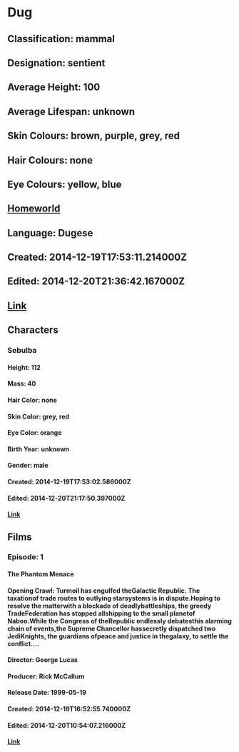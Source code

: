 # Dug
## Classification: mammal
## Designation: sentient
## Average Height: 100
## Average Lifespan: unknown
## Skin Colours: brown, purple, grey, red
## Hair Colours: none
## Eye Colours: yellow, blue
## [Homeworld](https://swapi.dev/api/planets/35/)
## Language: Dugese
## Created: 2014-12-19T17:53:11.214000Z
## Edited: 2014-12-20T21:36:42.167000Z
## [Link](https://swapi.dev/api/species/14/)
## Characters
### Sebulba
#### Height: 112
#### Mass: 40
#### Hair Color: none
#### Skin Color: grey, red
#### Eye Color: orange
#### Birth Year: unknown
#### Gender: male
#### Created: 2014-12-19T17:53:02.586000Z
#### Edited: 2014-12-20T21:17:50.397000Z
#### [Link](https://swapi.dev/api/people/41/)
## Films
### Episode: 1
#### The Phantom Menace
#### Opening Crawl: Turmoil has engulfed theGalactic Republic. The taxationof trade routes to outlying starsystems is in dispute.Hoping to resolve the matterwith a blockade of deadlybattleships, the greedy TradeFederation has stopped allshipping to the small planetof Naboo.While the Congress of theRepublic endlessly debatesthis alarming chain of events,the Supreme Chancellor hassecretly dispatched two JediKnights, the guardians ofpeace and justice in thegalaxy, to settle the conflict....
#### Director: George Lucas
#### Producer: Rick McCallum
#### Release Date: 1999-05-19
#### Created: 2014-12-19T16:52:55.740000Z
#### Edited: 2014-12-20T10:54:07.216000Z
#### [Link](https://swapi.dev/api/films/4/)